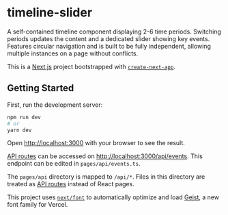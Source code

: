 # timeline-slider

A self-contained timeline component displaying 2-6 time periods. Switching periods updates the content and a dedicated slider showing key events. Features circular navigation and is built to be fully independent, allowing multiple instances on a page without conflicts.

This is a [Next.js](https://nextjs.org) project bootstrapped with [`create-next-app`](https://nextjs.org/docs/pages/api-reference/create-next-app).

## Getting Started

First, run the development server:

```bash
npm run dev
# or
yarn dev
```

Open [http://localhost:3000](http://localhost:3000) with your browser to see the result.

[API routes](https://nextjs.org/docs/pages/building-your-application/routing/api-routes) can be accessed on [http://localhost:3000/api/events](http://localhost:3000/api/events). This endpoint can be edited in `pages/api/events.ts`.

The `pages/api` directory is mapped to `/api/*`. Files in this directory are treated as [API routes](https://nextjs.org/docs/pages/building-your-application/routing/api-routes) instead of React pages.

This project uses [`next/font`](https://nextjs.org/docs/pages/building-your-application/optimizing/fonts) to automatically optimize and load [Geist](https://vercel.com/font), a new font family for Vercel.
